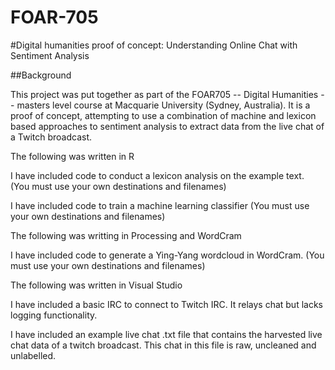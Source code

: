 # FOAR-705

#Digital humanities proof of concept: Understanding Online Chat with Sentiment Analysis 

##Background

This project was put together as part of the FOAR705 -- Digital Humanities -- masters level course at Macquarie University (Sydney, Australia). It is a proof of concept, attempting to use a combination of machine and lexicon based approaches to sentiment analysis to extract data from the live chat of a Twitch broadcast. 

The following was written in R

I have included code to conduct a lexicon analysis on the example text. (You must use your own destinations and filenames)

I have included code to train a machine learning classifier (You must use your own destinations and filenames)

The following was writting in Processing and WordCram

I have included code to generate a Ying-Yang wordcloud in WordCram. (You must use your own destinations and filenames)

The following was written in Visual Studio

I have included a basic IRC to connect to Twitch IRC. It relays chat but lacks logging functionality. 

I have included an example live chat .txt file that contains the harvested live chat data of a twitch broadcast. This chat in this file is raw, uncleaned and unlabelled. 



